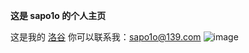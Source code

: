 **这是 sapo1o 的个人主页**

这是我的 [洛谷](https://www.luogu.com.cn/user/997236)
你可以联系我：<sapo1o@139.com>
![image](https://cdn.luogu.com.cn/upload/image_hosting/3z37rtoa.png)
